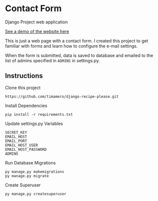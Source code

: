 # Contact Form
Django Project web application

[See a demo of the website here](https://fc-contactform.herokuapp.com/contactformapp/)

This is just a web page with a contact form.  I created this project to get familiar with forms and learn how to configure the e-mail settings.

When the form is submitted, data is saved to database and emailed to the list of admins specified in `ADMINS` in settings.py.

## Instructions
Clone this project
```
https://github.com/timamero/django-recipe-please.git
```

Install Dependencies
```
pip install -r requirements.txt
```

Update settings.py Variables
```
SECRET_KEY 
EMAIL_HOST
EMAIL_PORT
EMAIL_HOST_USER
EMAIL_HOST_PASSWORD
ADMINS
```

Run Database Migrations
```
py manage.py makemigrations
py manage.py migrate
```

Create Superuser
```
py manage.py createsuperuser
```